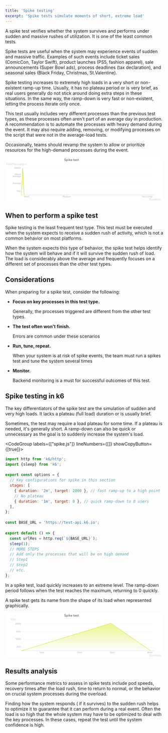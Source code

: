 ```yaml
---
title: 'Spike testing'
excerpt: 'Spike tests simulate moments of short, extreme load'
---
```


A spike test verifies whether the system survives and performs under sudden and massive rushes of utilization. It is one of the least common tests.

Spike tests are useful when the system may experience events of sudden and massive traffic.
Examples of such events include ticket sales (ComicCon, Taylor Swift), product launches (PS5, fashion apparel), sale announcements (Super Bowl ads), process deadlines (tax declaration), and seasonal sales (Black Friday, Christmas, St.Valentine).

Spike testing increases to extremely high loads in a very short or non-existent ramp-up time.
Usually, it has no plateau period or is very brief, as real users generally do not stick around doing extra steps in these situations. In the same way, the ramp-down is very fast or non-existent, letting the process iterate only once.

This test usually includes very different processes than the previous test types, as these processes often aren't part of an average day in production. A recommendation is to automate the processes with heavy demand during the event. It may also require adding, removing, or modifying processes on the script that were not in the average-load tests.

Occasionally, teams should revamp the system to allow or prioritize resources for the high-demand processes during the event.

![Overview of a spike test](images/chart-spike-test-overview.png)

## When to perform a spike test

Spike testing is the least frequent test type. This test must be executed when the system expects to receive a sudden rush of activity, which is not a common behavior on most platforms.
 

When the system expects this type of behavior, the spike test helps identify how the system will behave and if it will survive the sudden rush of load. The load is considerably above the average and frequently focuses on a different set of processes than the other test types.


## Considerations

When preparing for a spike test, consider the following:

* **Focus on key processes in this test type.**

    Generally, the processes triggered are different from the other test types.
* **The test often won't finish.**

    Errors are common under these scenarios
* **Run, tune, repeat.**

    When your system is at risk of spike events, the team must run a spikes test and tune the system several times
* **Monitor.**

    Backend monitoring is a must for successful outcomes of this test.

## Spike testing in k6

The key differentiators of the spike test are the simulation of sudden and very high loads. It lacks a plateau (full load) duration or is usually brief. 

Sometimes, the test may require a load plateau for some time. If a plateau is needed, it's generally short. A ramp-down can also be quick or unnecessary as the goal is to suddenly increase the system's load.

<CodeGroup labels={["spike.js"]} lineNumbers={[]} showCopyButton={[true]}>

```javascript
import http from 'k6/http';
import {sleep} from 'k6';

export const options = {
  // Key configurations for spike in this section
  stages: [
    { duration: '2m', target: 2000 }, // fast ramp-up to a high point
	// No plateau
    { duration: '1m', target: 0 }, // quick ramp-down to 0 users
  ],
};

const BASE_URL = 'https://test-api.k6.io';

export default () => {
  const urlRes = http.req(`${BASE_URL}`);
  sleep(1);
  // MORE STEPS
  // Add only the processes that will be on high demand
  // Step1
  // Step2
  // etc.
};
```

</CodeGroup>

In a spike test, load quickly increases to an extreme level.
The ramp-down period follows when the test reaches the maximum, returning to 0 quickly.

A spike test gets its name from the shape of its load when represented graphically.

![The shape of the spike test as configured in the preceding script](images/chart-spike-test-k6-script-example.png "Note that the load goes from 0 to peak in three minutes: an abrupt increase.")

## Results analysis

Some performance metrics to assess in spike tests include pod speeds, recovery times after the load rush, time to return to normal, or the behavior on crucial system processes during the overload.

Finding how the system responds ( if it survives) to the sudden rush helps to optimize it to guarantee that it can perform during a real event. Often the load is so high that the whole system may have to be optimized to deal with the key processes. In these cases, repeat the test until the system confidence is high.


